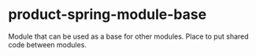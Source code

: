# product-spring-module-base

Module that can be used as a base for other modules. Place to put shared code between modules.